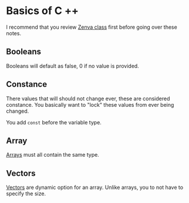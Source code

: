 # Basics of C ++ 

I recommend that you review [Zenva class](../../ZenvaC%2B%2B/README.md) first before going over these notes.

## Booleans

Booleans will default as false, 0 if no value is provided.

## Constance

There values that will should not change ever, these are considered constance. You basically want to "lock" these values from ever being changed.

You add `const` before the variable type.

## Array

[Arrays](./arrays.cpp) must all contain the same type.

## Vectors

[Vectors](./vectors.cpp) are dynamic option for an array. Unlike arrays, you to not have to specify the size.
